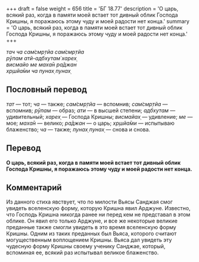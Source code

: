 +++
draft = false
weight = 656
title = 'БГ 18.77'
description = 'О царь, всякий раз, когда в памяти моей встает тот дивный облик Господа Кришны, я поражаюсь этому чуду и моей радости нет конца.'
summary = 'О царь, всякий раз, когда в памяти моей встает тот дивный облик Господа Кришны, я поражаюсь этому чуду и моей радости нет конца.'
+++

_тач ча сам̇смр̣тйа сам̇смр̣тйа  
рӯпам атй-адбхутам̇ харех̣  
висмайо ме маха̄н ра̄джан  
хр̣шйа̄ми ча пунах̣ пунах̣_

## Пословный перевод

_тат_ — тот; _ча_ — также; _сам̇смр̣тйа_ — вспомнив; _сам̇смр̣тйа_ — вспомнив; _рӯпам_ — образ; _ати_ — в высшей степени; _адбхутам_ — удивительный; _харех̣_ — Господа Кришны; _висмайах̣_ — удивление; _ме_ — мое; _маха̄н_ — велико; _ра̄джан_ — о царь; _хр̣шйа̄ми_ — испытываю блаженство; _ча_ — также; _пунах̣_ _пунах̣_ — снова и снова.

## Перевод

**О царь, всякий раз, когда в памяти моей встает тот дивный облик Господа Кришны, я поражаюсь этому чуду и моей радости нет конца.**

## Комментарий

Из данного стиха явствует, что по милости Вьясы Санджая смог увидеть вселенскую форму, которую Кришна явил Арджуне. Известно, что Господь Кришна никогда ранее ни перед кем не представал в этом облике. Он явил его только Арджуне, и все же некоторые великие преданные также смогли увидеть в это время вселенскую форму Кришны. Одним из таких преданных был Вьяса, которого считают могущественным воплощением Кришны. Вьяса дал увидеть эту чудесную форму Кришны своему ученику Санджае, который, вспоминая ее, всякий раз испытывал великое блаженство.

